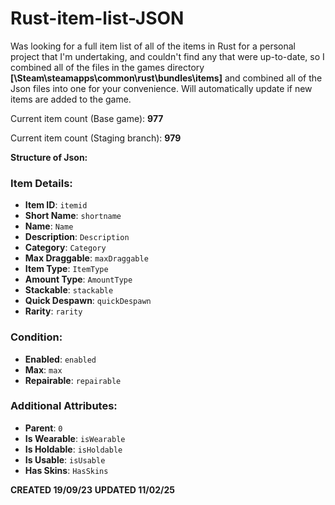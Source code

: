 # Rust-item-list-JSON
Was looking for a full item list of all of the items in Rust for a personal project that I'm undertaking, 
and couldn't find any that were up-to-date, so I combined all of the files in the games directory **[\\Steam\steamapps\common\rust\bundles\items]** and combined all of the Json files into one for your convenience. 
Will automatically update if new items are added to the game. 

Current item count (Base game): **977**

Current item count (Staging branch): **979**



**Structure of Json:**

### Item Details:

- **Item ID**: `itemid`
- **Short Name**: `shortname`
- **Name**: `Name`
- **Description**: `Description`
- **Category**: `Category`
- **Max Draggable**: `maxDraggable`
- **Item Type**: `ItemType`
- **Amount Type**: `AmountType`
- **Stackable**: `stackable`
- **Quick Despawn**: `quickDespawn`
- **Rarity**: `rarity`

### Condition:

- **Enabled**: `enabled`
- **Max**: `max`
- **Repairable**: `repairable`

### Additional Attributes:

- **Parent**: `0`
- **Is Wearable**: `isWearable`
- **Is Holdable**: `isHoldable`
- **Is Usable**: `isUsable`
- **Has Skins**: `HasSkins`

**CREATED 19/09/23**
**UPDATED 11/02/25**
